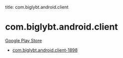 title: com.biglybt.android.client
# com.biglybt.android.client


[Google Play Store](https://play.google.com/store/apps/details?id=com.biglybt.android.client)


* [com.biglybt.android.client-1898](./com.biglybt.android.client-1898/)